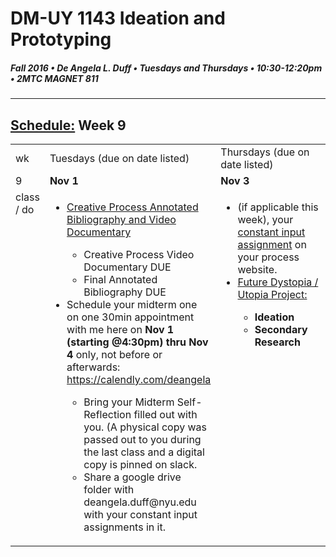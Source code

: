 # DM-UY 1143 Ideation and Prototyping
##### Fall 2016 • De Angela L. Duff • Tuesdays and Thursdays • 10:30-12:20pm • 2MTC MAGNET 811

---
## [Schedule:](schedule.md) Week 9


<table>
<tr>
<td>wk</td>
<td>Tuesdays (due on date listed)</td>
<td>Thursdays (due on date listed)</td>
</tr>
<tr>
  <td valign="top">9</td>
  <td valign="top" width="48%"><strong>Nov 1</strong></td>
  <td valign="top" width="48%"><strong>Nov 3</strong></td>
</tr>
<tr>
<td valign="top">class / do</td>
<td valign="top">
<ul>
<li><a href="creative_process.md">Creative Process Annotated Bibliography and Video Documentary</a></li>
        <ul>
      <li>Creative Process Video Documentary DUE</li>
      <li>Final Annotated Bibliography DUE</li>
        </ul>
        <li>Schedule your midterm one on one 30min appointment with me here on <strong>Nov 1 (starting @4:30pm) thru Nov 4</strong> only, not before or afterwards: <a href="https://calendly.com/deangela" target="_blank">https://calendly.com/deangela</a></li>
<ul>
<li>Bring your Midterm Self-Reflection filled out with you. (A physical copy was passed out to you during the last class and a digital copy is pinned on slack.</li>
<li>Share a google drive folder with deangela.duff@nyu.edu with your constant input assignments in it.</li>
</ul></ul>
        </ul></td>

<!-- 2nd column class -->
<td valign="top" width="48%">
<ul>
<li>(if applicable this week), your <a href="">constant input assignment</a> on your process website.</li>
<li><a href="future.md">Future Dystopia / Utopia Project:</a> 
        <strong>
        <ul>
        <li>Ideation</li>
        <li>Secondary Research</li>
        </ul>
        </strong>
        </ul>
        </td>
 
</tr>




   </td>
</table>







